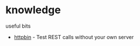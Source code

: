 # knowledge
useful bits

* [httpbin](https://httpbin.org) - Test REST calls without your own server
